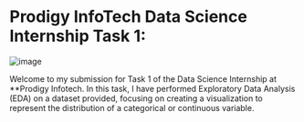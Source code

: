 # Prodigy InfoTech Data Science Internship Task 1:
![image](https://github.com/user-attachments/assets/7f50b703-2ff8-43cd-a306-db7a7dabc76f)

Welcome to my submission for Task 1 of the Data Science Internship at **Prodigy Infotech. In this task, I have performed Exploratory Data Analysis (EDA) on a dataset provided, focusing on creating a visualization to represent the distribution of a categorical or continuous variable.
